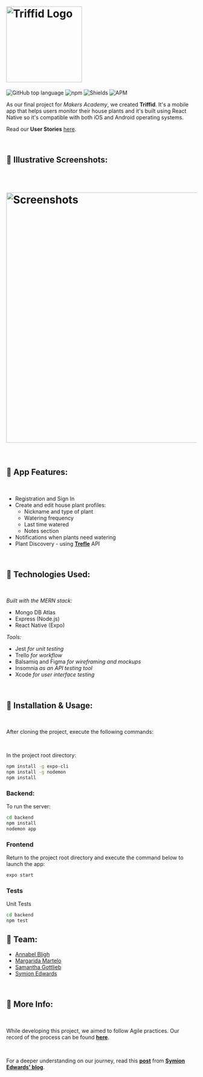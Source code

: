 
<h1 align="left"><img width="200" 
alt="Triffid Logo" 
src="https://user-images.githubusercontent.com/65411964/106170648-8f25d580-6188-11eb-8597-0160cd9ec8f1.png"> </h1>

![GitHub top language](https://img.shields.io/github/languages/top/samanthagottlieb/triffid)
![npm](https://img.shields.io/npm/v/npm)
![Shields](https://img.shields.io/david/dev/samanthagottlieb/triffid)
![APM](https://img.shields.io/apm/l/react)

 As our final project for *Makers Academy*, we created **Triffid**. It's a mobile app that helps users monitor their house plants and it's built using React Native so it's compatible with both iOS and Android operating systems.   

Read our **User Stories** [here](https://github.com/samanthagottlieb/triffid/blob/updatingREADME/UserStories.md).

<p>&nbsp;</p>

## 🌱 **Illustrative Screenshots:**
<p>&nbsp;</p>

<h1 align="left"><img width="660" alt="Screenshots" 
src="https://user-images.githubusercontent.com/65411964/106216737-b2be3f80-61cb-11eb-9a0d-72464d2baac0.png"> </h1>

<p>&nbsp;</p>

## 🌱 **App Features:**

<p>&nbsp;</p>

* Registration and Sign In 
* Create and edit house plant profiles:
    * Nickname and type of plant
    * Watering frequency
    * Last time watered
    * Notes section
* Notifications when plants need watering
* Plant Discovery - using [**Trefle**](https://trefle.io/) API

<p>&nbsp;</p>

## 🌱 **Technologies Used:**
<p>&nbsp;</p>

*Built with the MERN stack:*

* Mongo DB Atlas
* Express (Node.js) 
* React Native (Expo)

*Tools:*
* Jest *for unit testing*
* Trello *for workflow*
* Balsamiq and Figma *for wireframing and mockups*
* Insomnia *as an API testing tool*
* Xcode *for user interface testing*

<p>&nbsp;</p>

## 🌱 **Installation & Usage:**
<p>&nbsp;</p>
After cloning the project, execute the following commands: 
<p>&nbsp;</p>

In the project root directory:
```bash
npm install -g expo-cli 
npm install -g nodemon 
npm install 
```
### **Backend:**
To run the server:

```bash 
cd backend
npm install 
nodemon app 
```

### **Frontend** 
Return to the project root directory and execute the command below to launch the app:

```bash
expo start  
```

### **Tests**
Unit Tests

```bash
cd backend
npm test
```


## 🌱 **Team:**

* [Annabel Bligh](https://github.com/kabligh)
* [Margarida Martelo](https://github.com/margmartelo)
* [Samantha Gottlieb](https://github.com/samanthagottlieb)
* [Symion Edwards](https://github.com/sedwards93)


<p>&nbsp;</p>

## 🌱 **More Info:**
<p>&nbsp;</p>

While developing this project, we aimed to follow Agile practices. Our record of the process can be found [**here**](https://github.com/samanthagottlieb/triffid/wiki/Log).

<p>&nbsp;</p>

For a deeper understanding on our journey, read this [**post**](https://symion-edwards.medium.com/week-of-the-triffids-building-a-houseplant-app-for-my-bootcamp-final-project-225b59c816f7) from [**Symion Edwards' blog**](https://symion-edwards.medium.com/).
